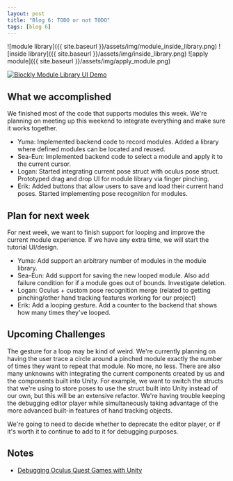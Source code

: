 ```yaml
---
layout: post
title: "Blog 6: TODO or not TODO"
tags: [blog 6]
---
```


![module library]({{ site.baseurl }}/assets/img/module_inside_library.png)
![inside library]({{ site.baseurl }}/assets/img/inside_library.png)
![apply module]({{ site.baseurl }}/assets/img/apply_module.png)

[![Blockly Module Library UI Demo](http://img.youtube.com/vi/0UFXsxJ-t5Y/0.jpg)](https://youtu.be/0UFXsxJ-t5Y "Blockly Module Library UI Demo")

## What we accomplished
We finished most of the code that supports modules this week. We're planning on meeting up this weekend to integrate everything and make sure it works together.

* Yuma: Implemented backend code to record modules. Added a library where defined modules can be located and reused.
* Sea-Eun: Implemented backend code to select a module and apply it to the current cursor.
* Logan: Started integrating current pose struct with oculus pose struct. Prototyped drag and drop UI for module library via finger pinching.
* Erik: Added buttons that allow users to save and load their current hand poses. Started implementing pose recognition for modules.

## Plan for next week
For next week, we want to finish support for looping and improve the current module experience. If we have any extra time, we will start the tutorial UI/design.

* Yuma: Add support an arbitrary number of modules in the module library.
* Sea-Eun: Add support for saving the new looped module. Also add failure condition for if a module goes out of bounds. Investigate deletion.
* Logan: Oculus + custom pose recognition merge (related to getting pinching/other hand tracking features working for our project)
* Erik: Add a looping gesture. Add a counter to the backend that shows how many times they've looped.

## Upcoming Challenges
The gesture for a loop may be kind of weird. We're currently planning on having the user trace a circle around a pinched module exactly the number of times they want to repeat that module. No more, no less. There are also many unknowns with integrating the current components created by us and the components built into Unity. For example, we want to switch the structs that we're using to store poses to use the struct built into Unity instead of our own, but this will be an extensive refactor. We're having trouble keeping the debugging editor player while simultaneously taking advantage of the more advanced built-in features of hand tracking objects.

We're going to need to decide whether to deprecate the editor player, or if it's worth it to continue to add to it for debugging purposes.

## Notes
* [Debugging Oculus Quest Games with Unity](https://www.youtube.com/watch?v=AtOX6bXcQJE)
